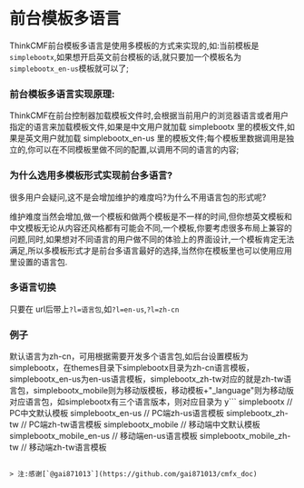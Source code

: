 # 前台模板多语言

ThinkCMF前台模板多语言是使用多模板的方式来实现的,如:当前模板是`simplebootx`,如果想开启英文前台模板的话,就只要加一个模板名为 `simplebootx_en-us`模板就可以了;



### 前台模板多语言实现原理:

ThinkCMF在前台控制器加载模板文件时,会根据当前用户的浏览器语言或者用户指定的语言来加载模板文件,如果是中文用户就加载 simplebootx 里的模板文件,如果是英文用户就加载 simplebootx_en-us 里的模板文件;每个模板里数据调用是独立的,你可以在不同模板里做不同的配置,以调用不同的语言的内容;


### 为什么选用多模板形式实现前台多语言?

很多用户会疑问,这不是会增加维护的难度吗?为什么不用语言包的形式呢?

维护难度当然会增加,做一个模板和做两个模板是不一样的时间,但你想英文模板和中文模板无论从内容还风格都有可能会不同,一个模板,你要考虑很多布局上兼容的问题,同时,如果想对不同语言的用户做不同的体验上的界面设计,一个模板肯定无法满足,所以多模板形式才是前台多语言最好的选择,当然你在模板里也可以使用应用里设置的语言包.


### 多语言切换
只要在 url后带上`?l=语言包`,如`?l=en-us`,`?l=zh-cn`


### 例子

默认语言为zh-cn，可用根据需要开发多个语言包,如后台设置模板为simplebootx，在themes目录下simplebootx目录为zh-cn语言模板，simplebootx_en-us为en-us语言模板，simplebootx_zh-tw对应的就是zh-tw语言包，simplebootx_mobile则为移动版模板，移动模板+"_language"则为移动版对应语言包，如simplebootx有三个语言版本，则对应目录为 
y```
simplebootx // PC中文默认模板
simplebootx_en-us // PC端zh-us语言模板 
simplebootx_zh-tw // PC端zh-tw语言模板 
simplebootx_mobile // 移动端中文默认模板 
simplebootx_mobile_en-us // 移动端en-us语言模板 
simplebootx_mobile_zh-tw // 移动端zh-tw语言模板 
```

> 注:感谢[`@gai871013`](https://github.com/gai871013/cmfx_doc) 





